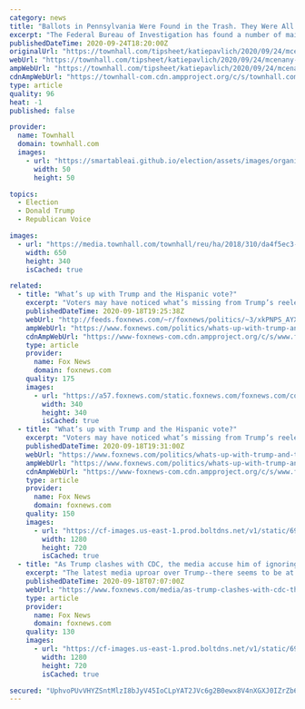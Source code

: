 ```yaml
---
category: news
title: "Ballots in Pennsylvania Were Found in the Trash. They Were All Votes for Trump."
excerpt: "The Federal Bureau of Investigation has found a number of mail-in ballots in Pennsylvania discarded in the trash. They were ballots cast for President Donald Trump. \"On Monday, September 21, 2020,"
publishedDateTime: 2020-09-24T18:20:00Z
originalUrl: "https://townhall.com/tipsheet/katiepavlich/2020/09/24/mcenany-pennsylvania-ballots-for-trump-were-found-in-the-trash-n2576851"
webUrl: "https://townhall.com/tipsheet/katiepavlich/2020/09/24/mcenany-pennsylvania-ballots-for-trump-were-found-in-the-trash-n2576851"
ampWebUrl: "https://townhall.com/tipsheet/katiepavlich/2020/09/24/mcenany-pennsylvania-ballots-for-trump-were-found-in-the-trash-n2576851?amp=true"
cdnAmpWebUrl: "https://townhall-com.cdn.ampproject.org/c/s/townhall.com/tipsheet/katiepavlich/2020/09/24/mcenany-pennsylvania-ballots-for-trump-were-found-in-the-trash-n2576851?amp=true"
type: article
quality: 96
heat: -1
published: false

provider:
  name: Townhall
  domain: townhall.com
  images:
    - url: "https://smartableai.github.io/election/assets/images/organizations/townhall.com-50x50.jpg"
      width: 50
      height: 50

topics:
  - Election
  - Donald Trump
  - Republican Voice

images:
  - url: "https://media.townhall.com/townhall/reu/ha/2018/310/da4f5ec3-0270-4648-af06-9da8c97ff65a.jpg"
    width: 650
    height: 340
    isCached: true

related:
  - title: "What’s up with Trump and the Hispanic vote?"
    excerpt: "Voters may have noticed what’s missing from Trump’s reelection pitch compared to his campaign of four years ago: Immigration."
    publishedDateTime: 2020-09-18T19:25:38Z
    webUrl: "http://feeds.foxnews.com/~r/foxnews/politics/~3/xkPNPS_AYXs/whats-up-with-trump-and-the-hispanic-vote"
    ampWebUrl: "https://www.foxnews.com/politics/whats-up-with-trump-and-the-hispanic-vote.amp"
    cdnAmpWebUrl: "https://www-foxnews-com.cdn.ampproject.org/c/s/www.foxnews.com/politics/whats-up-with-trump-and-the-hispanic-vote.amp"
    type: article
    provider:
      name: Fox News
      domain: foxnews.com
    quality: 175
    images:
      - url: "https://a57.foxnews.com/static.foxnews.com/foxnews.com/content/uploads/2018/09/340/340/chris-stirewalt.png?ve=1&tl=1"
        width: 340
        height: 340
        isCached: true
  - title: "What’s up with Trump and the Hispanic vote?"
    excerpt: "Voters may have noticed what’s missing from Trump’s reelection pitch compared to his campaign of four years ago: Immigration."
    publishedDateTime: 2020-09-18T19:31:00Z
    webUrl: "https://www.foxnews.com/politics/whats-up-with-trump-and-the-hispanic-vote"
    ampWebUrl: "https://www.foxnews.com/politics/whats-up-with-trump-and-the-hispanic-vote.amp"
    cdnAmpWebUrl: "https://www-foxnews-com.cdn.ampproject.org/c/s/www.foxnews.com/politics/whats-up-with-trump-and-the-hispanic-vote.amp"
    type: article
    provider:
      name: Fox News
      domain: foxnews.com
    quality: 150
    images:
      - url: "https://cf-images.us-east-1.prod.boltdns.net/v1/static/694940094001/479f7157-c1e3-4267-9931-3441e32c2082/1bf4f7c3-3c16-4b43-a8ab-f0fa71ae1ae9/1280x720/match/image.jpg"
        width: 1280
        height: 720
        isCached: true
  - title: "As Trump clashes with CDC, the media accuse him of ignoring science"
    excerpt: "The latest media uproar over Trump--there seems to be at least one a day--was triggered by the way he contradicted the head of the CDC."
    publishedDateTime: 2020-09-18T07:07:00Z
    webUrl: "https://www.foxnews.com/media/as-trump-clashes-with-cdc-the-media-accuse-him-of-ignoring-science"
    type: article
    provider:
      name: Fox News
      domain: foxnews.com
    quality: 130
    images:
      - url: "https://cf-images.us-east-1.prod.boltdns.net/v1/static/694940094001/f66079b8-acda-48e4-95ff-670b4dad25ce/9be12aa4-a304-455b-bc7e-1121893dac1f/1280x720/match/image.jpg"
        width: 1280
        height: 720
        isCached: true

secured: "UphvoPUvVHYZSntMlzI8bJyV45IoCLpYAT2JVc6g2B0ewx8V4nXGXJ0IZrZb6yJhtcpQaShVJjl1gEM+nI+1kE/76sFTh9ClYznmlpKFtjjt2TlRVM0gmDqSjz4z2wZlMzZP6gUOeFpkcXgZXAudJOS/kEu4kizDm9khcW2zXzMtRyXhVlhwQVGVW1m7Bb2ObyqgK9Tuymi8crCjfE91IkEUH3yOG3Wg2JS0jWpwyJuNriyyWGvHobCbuvDiwcZyEg/qkM9rtibGIOchkqrxWR367cQKLMJDxDikOQEL0ym/A+ZIAD9EcZ53iV2qBPJxdxTIpanR3ovmcWziXAbnsgHFbM0+Tsa/IbbueP/u5+I=;k/vXPeMSi6sV1OrOJU1aPA=="
---
```


